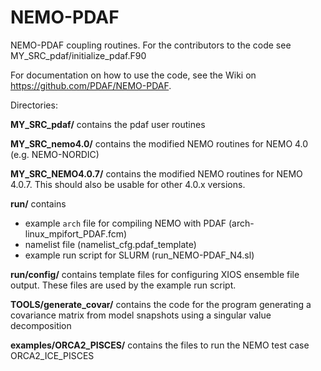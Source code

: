 # NEMO-PDAF

NEMO-PDAF coupling routines. For the contributors to the code see MY_SRC_pdaf/initialize_pdaf.F90

For documentation on how to use the code, see the Wiki on https://github.com/PDAF/NEMO-PDAF.

Directories:

**MY_SRC_pdaf/** contains the pdaf user routines

**MY_SRC_nemo4.0/** contains the modified NEMO routines for NEMO 4.0 (e.g. NEMO-NORDIC)

**MY_SRC_NEMO4.0.7/** contains the modified NEMO routines for NEMO 4.0.7. This should also be usable for other 4.0.x versions.

**run/** contains 
- example `arch` file for compiling NEMO with PDAF (arch-linux_mpifort_PDAF.fcm)
- namelist file (namelist_cfg.pdaf_template)
- example run script for SLURM (run_NEMO-PDAF_N4.sl)

**run/config/** contains template files for configuring XIOS ensemble file output. These files are used by the example run script. 

**TOOLS/generate_covar/** contains the code for the program generating a covariance matrix from model snapshots using a singular value decomposition

**examples/ORCA2_PISCES/** contains the files to run the NEMO test case ORCA2_ICE_PISCES
